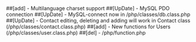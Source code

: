 ##[add] - Multilanguage charset support
##[UpDate] - MySQL PDO connection
##[UpDate] - MySQL-connect now in /php/classes/db.class.php
##[UpDate] - Contact editing, deleting and adding will work in Contact class (/php/classes/contact.class.php)
##[add] - New functions for Users (/php/classes/user.class.php)
##[del] - /php/function.php
